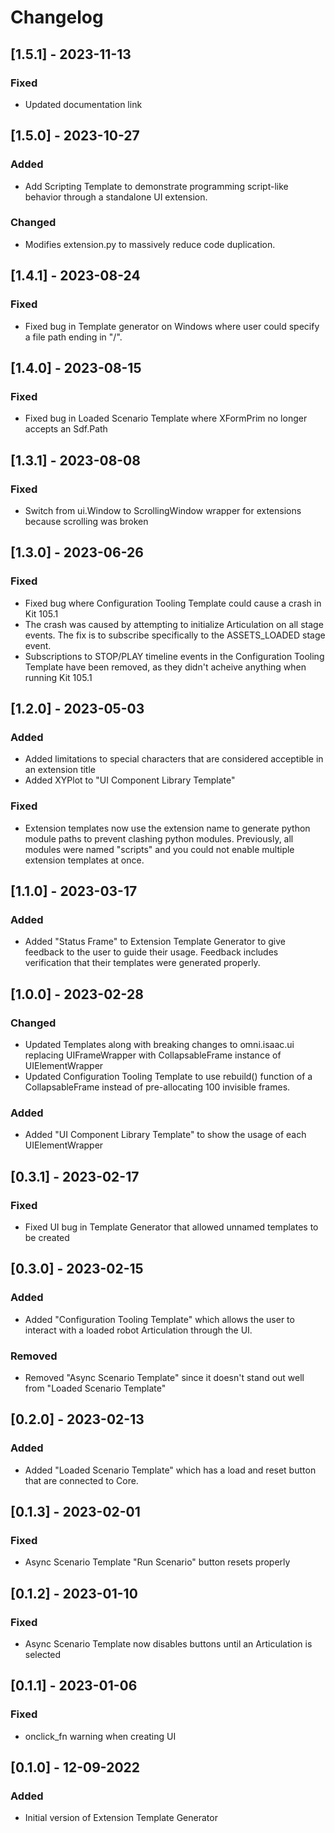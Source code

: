 # Changelog
## [1.5.1] - 2023-11-13
### Fixed
- Updated documentation link

## [1.5.0] - 2023-10-27
### Added
- Add Scripting Template to demonstrate programming script-like behavior through a standalone UI extension.

### Changed
- Modifies extension.py to massively reduce code duplication.

## [1.4.1] - 2023-08-24
### Fixed
- Fixed bug in Template generator on Windows where user could specify a file path ending in "/".

## [1.4.0] - 2023-08-15
### Fixed
- Fixed bug in Loaded Scenario Template where XFormPrim no longer accepts an Sdf.Path

## [1.3.1] - 2023-08-08
### Fixed
- Switch from ui.Window to ScrollingWindow wrapper for extensions because scrolling was broken

## [1.3.0] - 2023-06-26
### Fixed
- Fixed bug where Configuration Tooling Template could cause a crash in Kit 105.1
- The crash was caused by attempting to initialize Articulation on all stage events. The fix is to subscribe specifically to the ASSETS_LOADED stage event.
- Subscriptions to STOP/PLAY timeline events in the Configuration Tooling Template have been removed, as they didn't acheive anything when running Kit 105.1

## [1.2.0] - 2023-05-03
### Added
- Added limitations to special characters that are considered acceptible in an extension title
- Added XYPlot to "UI Component Library Template"

### Fixed
- Extension templates now use the extension name to generate python module paths to prevent clashing python modules. Previously, all modules were named "scripts" and you could not enable multiple extension templates at once.

## [1.1.0] - 2023-03-17
### Added
- Added "Status Frame" to Extension Template Generator to give feedback to the user to guide their usage. Feedback includes verification that their templates were generated properly.

## [1.0.0] - 2023-02-28
### Changed
- Updated Templates along with breaking changes to omni.isaac.ui replacing UIFrameWrapper with CollapsableFrame instance of UIElementWrapper
- Updated Configuration Tooling Template to use rebuild() function of a CollapsableFrame instead of pre-allocating 100 invisible frames.

### Added
- Added "UI Component Library Template" to show the usage of each UIElementWrapper

## [0.3.1] - 2023-02-17
### Fixed
- Fixed UI bug in Template Generator that allowed unnamed templates to be created

## [0.3.0] - 2023-02-15
### Added
- Added "Configuration Tooling Template" which allows the user to interact with a loaded robot Articulation through the UI.

### Removed
- Removed "Async Scenario Template" since it doesn't stand out well from "Loaded Scenario Template"

## [0.2.0] - 2023-02-13
### Added
- Added "Loaded Scenario Template" which has a load and reset button that are connected to Core.

## [0.1.3] - 2023-02-01
### Fixed
- Async Scenario Template "Run Scenario" button resets properly

## [0.1.2] - 2023-01-10
### Fixed
- Async Scenario Template now disables buttons until an Articulation is selected

## [0.1.1] - 2023-01-06
### Fixed
- onclick_fn warning when creating UI

## [0.1.0] - 12-09-2022

### Added

- Initial version of Extension Template Generator
